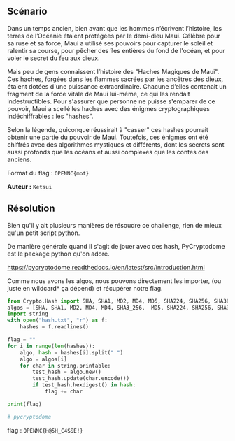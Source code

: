 ## Scénario

Dans un temps ancien, bien avant que les hommes n’écrivent l’histoire, les terres de l’Océanie étaient protégées par le demi-dieu Maui. Célèbre pour sa ruse et sa force, Maui a utilisé ses pouvoirs pour capturer le soleil et ralentir sa course, pour pêcher des îles entières du fond de l'océan, et pour voler le secret du feu aux dieux.

Mais peu de gens connaissent l’histoire des "Haches Magiques de Maui". Ces haches, forgées dans les flammes sacrées par les ancêtres des dieux, étaient dotées d'une puissance extraordinaire. Chacune d’elles contenait un fragment de la force vitale de Maui lui-même, ce qui les rendait indestructibles. Pour s'assurer que personne ne puisse s'emparer de ce pouvoir, Maui a scellé les haches avec des énigmes cryptographiques indéchiffrables : les "hashes".

Selon la légende, quiconque réussirait à "casser" ces hashes pourrait obtenir une partie du pouvoir de Maui. Toutefois, ces énigmes ont été chiffrés avec des algorithmes mystiques et différents, dont les secrets sont aussi profonds que les océans et aussi complexes que les contes des anciens.

Format du flag : ``OPENNC{mot}``

**Auteur :** ``Ketsui``

## Résolution

Bien qu'il y ait plusieurs manières de résoudre ce challenge, rien de mieux qu'un petit script python. 

De manière générale quand il s'agit de jouer avec des hash, PyCryptodome est le package python qu'on adore.

https://pycryptodome.readthedocs.io/en/latest/src/introduction.html

Comme nous avons les algos, nous pouvons directement les importer, (ou juste en wildcard* ça dépend) et récupérer notre flag.

```python
from Crypto.Hash import SHA, SHA1, MD2, MD4, MD5, SHA224, SHA256, SHA384, SHA512, SHA3_224, SHA3_256, SHA3_384, SHA3_512, TupleHash128, TupleHash256, BLAKE2s, BLAKE2b
algos = [SHA, SHA1, MD2, MD4, MD4, SHA3_256,  MD5, SHA224, SHA256, SHA384, SHA512, SHA3_224, SHA3_256, SHA3_384, SHA3_512, TupleHash128, TupleHash256, BLAKE2s, BLAKE2b]
import string
with open("hash.txt", "r") as f:
    hashes = f.readlines()

flag = ""
for i in range(len(hashes)):
    algo, hash = hashes[i].split(" ")
    algo = algos[i]
    for char in string.printable:
        test_hash = algo.new()
        test_hash.update(char.encode())
        if test_hash.hexdigest() in hash:
            flag += char

print(flag)

# pycryptodome
```

flag : ``OPENNC{H@5H_C4SSE!}``